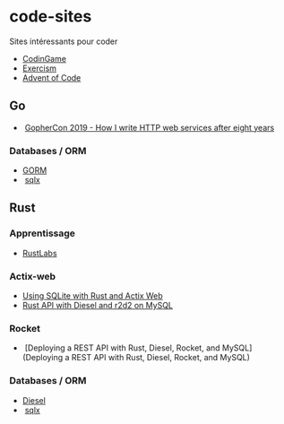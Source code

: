 # code-sites
Sites intéressants pour coder

-  [CodinGame](https://codingame.com)
-  [Exercism](https://exercism.io)
-  [Advent of Code](https://adventofcode.com)

## Go

-  [GopherCon 2019 - How I write HTTP web services after eight years](https://about.sourcegraph.com/go/gophercon-2019-how-i-write-http-web-services-after-eight-years)

### Databases / ORM
-  [GORM](https://github.com/go-gorm/gorm)
-  [sqlx](https://github.com/jmoiron/sqlx)

## Rust

### Apprentissage
-  [RustLabs](https://rustlabs.kubedaily.com/)

### Actix-web
-  [Using SQLite with Rust and Actix Web](https://levelup.gitconnected.com/using-sqlite-with-rust-and-actix-web-with-tests-11a935ac3d95)
-  [Rust API with Diesel and r2d2 on MySQL](https://blog.sufrago.com/rust-api-with-diesel-and-r2d2-on-mysql/)

### Rocket
-  [Deploying a REST API with Rust, Diesel, Rocket, and MySQL](Deploying a REST API with Rust, Diesel, Rocket, and MySQL)

### Databases / ORM
-  [Diesel](https://github.com/diesel-rs/diesel)
-  [sqlx](https://github.com/launchbadge/sqlx)
